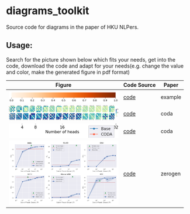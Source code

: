 # diagrams_toolkit
 Source code for diagrams in the paper of HKU NLPers.

 ## Usage: 
 Search for the picture shown below which fits your needs, get into the code, download the code and adapt for your needs(e.g. change the value and color, make the generated figure in pdf format)

 

| Figure | Code Source | Paper |
|  ----  | ----  | ----  |
| <a href="https://github.com/HKUNLP/diagrams_toolkit/blob/main/papers/example/example.png">  <img src="https://github.com/HKUNLP/diagrams_toolkit/blob/main/papers/example/example.png"  width="300" /></a> | [code](https://github.com/HKUNLP/diagrams_toolkit/blob/main/papers/example/example.py) | example |
| <a href="https://github.com/HKUNLP/diagrams_toolkit/blob/main/papers/coda/fig2.png">  <img src="https://github.com/HKUNLP/diagrams_toolkit/blob/main/papers/coda/fig2.png"  width="300" /></a> | [code](https://github.com/HKUNLP/diagrams_toolkit/blob/main/papers/coda/fig2.py) | coda |
| <a href="https://github.com/HKUNLP/diagrams_toolkit/blob/main/papers/coda/fig3_1.png">  <img src="https://github.com/HKUNLP/diagrams_toolkit/blob/main/papers/coda/fig3_1.png"  width="300" /></a> | [code](https://github.com/HKUNLP/diagrams_toolkit/blob/main/papers/coda/fig3_1.py) | coda |
| <a href="https://github.com/HKUNLP/diagrams_toolkit/blob/main/papers/zerogen/fig2.png">  <img src="https://github.com/HKUNLP/diagrams_toolkit/blob/main/papers/zerogen/fig2.png"  width="300" /></a> | [code](https://github.com/HKUNLP/diagrams_toolkit/blob/main/papers/zerogen/fig2.py) | zerogen |
